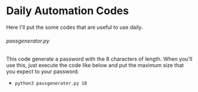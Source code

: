 # Daily Automation Codes
Here I'll put the some codes that are useful to use daily.

###### passgenerator.py
This code generate a password with the 8 characters of length. When you'll use this, just execute the code like below and put the maximum size that you expect to your password.
- `python3 passgenerator.py 18`
